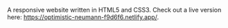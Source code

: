 A responsive website written in HTML5 and CSS3. Check out a live version here: https://optimistic-neumann-f9d6f6.netlify.app/.
